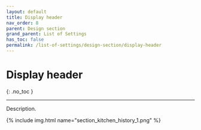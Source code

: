 ```yaml
---
layout: default
title: Display header
nav_order: 8
parent: Design section
grand_parent: List of Settings
has_toc: false
permalink: /list-of-settings/design-section/display-header
---
```


# Display header
{: .no_toc }

---

Description.

{% include img.html name="section_kitchen_history_1.png" %}